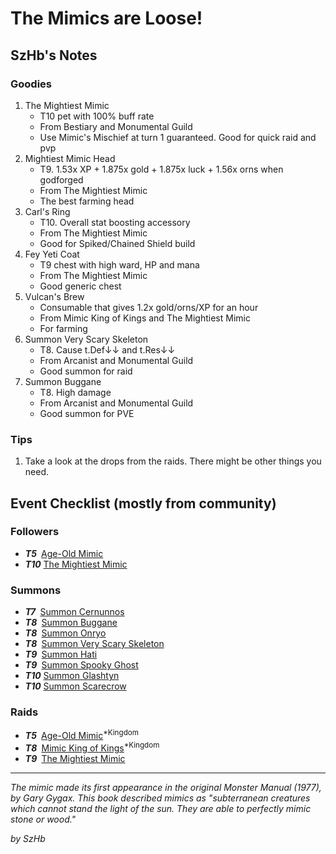 # The Mimics are Loose!

## SzHb's Notes

### Goodies

1. The Mightiest Mimic
   - T10 pet with 100% buff rate
   - From Bestiary and Monumental Guild
   - Use Mimic's Mischief at turn 1 guaranteed. Good for quick raid and pvp
2. Mightiest Mimic Head
   - T9. 1.53x XP + 1.875x gold + 1.875x luck + 1.56x orns when godforged
   - From The Mightiest Mimic
   - The best farming head
3. Carl's Ring
   - T10. Overall stat boosting accessory
   - From The Mightiest Mimic
   - Good for Spiked/Chained Shield build
4. Fey Yeti Coat
   - T9 chest with high ward, HP and mana
   - From The Mightiest Mimic
   - Good generic chest
5. Vulcan's Brew
   - Consumable that gives 1.2x gold/orns/XP for an hour
   - From Mimic King of Kings and The Mightiest Mimic
   - For farming
6. Summon Very Scary Skeleton
   - T8. Cause t.Def↓↓ and t.Res↓↓
   - From Arcanist and Monumental Guild
   - Good summon for raid
7. Summon Buggane
   - T8. High damage
   - From Arcanist and Monumental Guild
   - Good summon for PVE

### Tips

1. Take a look at the drops from the raids. There might be other things you need.

## Event Checklist (mostly from community)

### Followers

- ***T5&nbsp;*** [Age-Old Mimic](https://codex.fqegg.top/#/codex/followers/age-old-mimic/)
- ***T10*** [The Mightiest Mimic](https://codex.fqegg.top/#/codex/followers/the-mightiest-mimic/)

### Summons

- ***T7&nbsp;*** [Summon Cernunnos](https://codex.fqegg.top/#/codex/spells/summon-cernunnos/)
- ***T8&nbsp;*** [Summon Buggane](https://codex.fqegg.top/#/codex/spells/summon-buggane/)
- ***T8&nbsp;*** [Summon Onryo](https://codex.fqegg.top/#/codex/spells/summon-onryo/)
- ***T8&nbsp;*** [Summon Very Scary Skeleton](https://codex.fqegg.top/#/codex/spells/summon-very-scary-skeleton/)
- ***T9&nbsp;*** [Summon Hati](https://codex.fqegg.top/#/codex/spells/summon-hati/)
- ***T9&nbsp;*** [Summon Spooky Ghost](https://codex.fqegg.top/#/codex/spells/summon-spooky-ghost/)
- ***T10*** [Summon Glashtyn](https://codex.fqegg.top/#/codex/spells/summon-glashtyn/)
- ***T10*** [Summon Scarecrow](https://codex.fqegg.top/#/codex/spells/summon-scarecrow/)

### Raids
 
- ***T5&nbsp;*** [Age-Old Mimic](https://codex.fqegg.top/#/codex/raids/age-old-mimic/)<sup>*Kingdom</sup>
- ***T8&nbsp;*** [Mimic King of Kings](https://codex.fqegg.top/#/codex/raids/mimic-king-of-kings/)<sup>*Kingdom</sup>
- ***T9&nbsp;*** [The Mightiest Mimic](https://codex.fqegg.top/#/codex/raids/the-mightiest-mimic/)

---

*The mimic made its first appearance in the original Monster Manual (1977), by Gary Gygax. This book described mimics as "subterranean creatures which cannot stand the light of the sun. They are able to perfectly mimic stone or wood."*

*by SzHb*